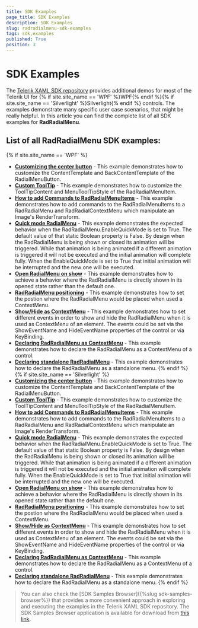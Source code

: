 ```yaml
---
title: SDK Examples
page_title: SDK Examples
description: SDK Examples
slug: radradialmenu-sdk-examples
tags: sdk,examples
published: True
position: 3
---
```


# SDK Examples

The [Telerik XAML SDK repository](https://github.com/telerik/xaml-sdk/tree/master/) provides additional demos for most of the Telerik UI for {% if site.site_name == 'WPF' %}WPF{% endif %}{% if site.site_name == 'Silverlight' %}Silverlight{% endif %} controls. The examples demonstrate many specific user case scenarios, that might be really helpful. In this article you can find the complete list of all SDK examples for __RadRadialMenu__.

## List of all RadRadialMenu SDK examples:

{% if site.site_name == 'WPF' %}

* __[Customizing the center button](https://github.com/telerik/xaml-sdk/tree/master/RadialMenu/CustomRadialButtonContent)__ - 
This example demonstrates how to customize the ContentTemplate and BackContentTemplate of the RadialMenuButton.
* __[Custom ToolTip](https://github.com/telerik/xaml-sdk/tree/master/RadialMenu/CustomTooltip)__ - 
This example demonstrates how to customize the ToolTipContent and MenuToolTipStyle of the RadRadialMenuItem.
* __[How to add Commands to RadRadialMenuItems](https://github.com/telerik/xaml-sdk/tree/master/RadialMenu/ItemCommands)__ - 
This example demonstrates how to add commands to the RadRadialMenuItems to a RadRadialMenu and RadRadialContextMenu which manipulate an Image's RenderTransform.
* __[Quick mode RadialMenu](https://github.com/telerik/xaml-sdk/tree/master/RadialMenu/MenuQuickMode)__ - 
This example demonstrates the expected behavior when the RadRadialMenu.EnableQuickMode is set to True. The default value of that static Boolean property is False. By design when the RadRadialMenu is being shown or closed its animation will be triggered. While that animation is being animated if a different animation is triggered it will not be executed and the initial animation will complete fully. When the EnableQuickMode is set to True that initial animation will be interrupted and the new one will be executed.
* __[Open RadialMenu on show](https://github.com/telerik/xaml-sdk/tree/master/RadialMenu/OpenMenuOnShow)__ - 
This example demonstrates how to achieve a behavior where the RadRadialMenu is directly shown in its opened state rather than the default one.
* __[RadRadialMenu positioning](https://github.com/telerik/xaml-sdk/tree/master/RadialMenu/Positioning)__ - 
This example demonstrates how to set the postion where the RadRadialMenu would be placed when used a ContextMenu.
* __[Show/Hide as ContextMenu](https://github.com/telerik/xaml-sdk/tree/master/RadialMenu/ShowHideAsContextMenu)__ - 
This example demonstrates how to set different events in order to show and hide the RadRadialMenu when it is used as ContextMenu of an element. The events could be set via the ShowEventName and HideEventName properties of the control or via KeyBinding.
* __[Declaring RadRadialMenu as ContextMenu](https://github.com/telerik/xaml-sdk/tree/master/RadialMenu/SimpleRadialContextMenu)__ - 
This example demonstrates how to declare the RadRadialMenu as a ContextMenu of a control.
* __[Declaring standalone RadRadialMenu](https://github.com/telerik/xaml-sdk/tree/master/RadialMenu/SimpleRadialMenu)__ - 
This example demonstrates how to declare the RadRadialMenu as a standalone menu.
{% endif %}
{% if site.site_name == 'Silverlight' %}
* __[Customizing the center button](https://github.com/telerik/xaml-sdk/tree/master/RadialMenu/CustomRadialButtonContent)__ - 
This example demonstrates how to customize the ContentTemplate and BackContentTemplate of the RadialMenuButton.
* __[Custom ToolTip](https://github.com/telerik/xaml-sdk/tree/master/RadialMenu/CustomTooltip)__ - 
This example demonstrates how to customize the ToolTipContent and MenuToolTipStyle of the RadRadialMenuItem.
* __[How to add Commands to RadRadialMenuItems](https://github.com/telerik/xaml-sdk/tree/master/RadialMenu/ItemCommands)__ - 
This example demonstrates how to add commands to the RadRadialMenuItems to a RadRadialMenu and RadRadialContextMenu which manipulate an Image's RenderTransform.
* __[Quick mode RadialMenu](https://github.com/telerik/xaml-sdk/tree/master/RadialMenu/MenuQuickMode)__ - 
This example demonstrates the expected behavior when the RadRadialMenu.EnableQuickMode is set to True. The default value of that static Boolean property is False. By design when the RadRadialMenu is being shown or closed its animation will be triggered. While that animation is being animated if a different animation is triggered it will not be executed and the initial animation will complete fully. When the EnableQuickMode is set to True that initial animation will be interrupted and the new one will be executed.
* __[Open RadialMenu on show](https://github.com/telerik/xaml-sdk/tree/master/RadialMenu/OpenMenuOnShow)__ - 
This example demonstrates how to achieve a behavior where the RadRadialMenu is directly shown in its opened state rather than the default one.
* __[RadRadialMenu positioning](https://github.com/telerik/xaml-sdk/tree/master/RadialMenu/Positioning)__ - 
This example demonstrates how to set the postion where the RadRadialMenu would be placed when used a ContextMenu.
* __[Show/Hide as ContextMenu](https://github.com/telerik/xaml-sdk/tree/master/RadialMenu/ShowHideAsContextMenu)__ - 
This example demonstrates how to set different events in order to show and hide the RadRadialMenu when it is used as ContextMenu of an element. The events could be set via the ShowEventName and HideEventName properties of the control or via KeyBinding.
* __[Declaring RadRadialMenu as ContextMenu](https://github.com/telerik/xaml-sdk/tree/master/RadialMenu/SimpleRadialContextMenu)__ - 
This example demonstrates how to declare the RadRadialMenu as a ContextMenu of a control.
* __[Declaring standalone RadRadialMenu](https://github.com/telerik/xaml-sdk/tree/master/RadialMenu/SimpleRadialMenu)__ - 
This example demonstrates how to declare the RadRadialMenu as a standalone menu.
{% endif %}

>You can also check the [SDK Samples Browser]({%slug sdk-samples-browser%}) that provides a more convenient approach in exploring and executing the examples in the Telerik XAML SDK repository. The SDK Samples Browser application is available for download from [this link](http://demos.telerik.com/xaml-sdkbrowser/).